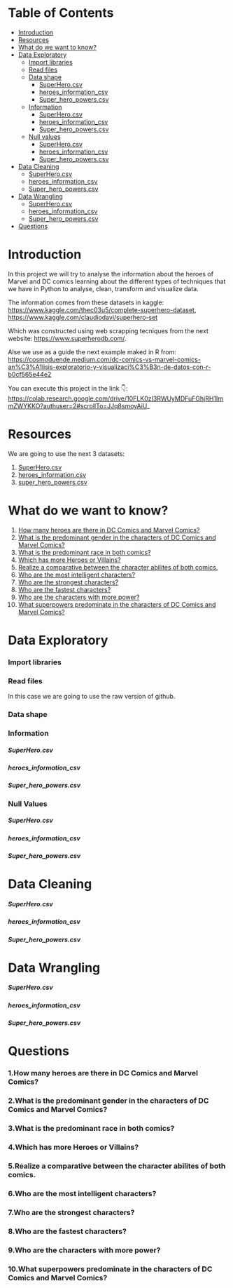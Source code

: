 # Table of Contents
- [Introduction](#introduction)
- [Resources](#resources)
- [What do we want to know?](#what-do-we-want-to-know)
- [Data Exploratory](#data-exploratory)
  - [Import libraries](#import-libraries)
  - [Read files](#read-files)
  - [Data shape](#data-shape)
    - [SuperHero.csv]()
    - [heroes_information_csv]()
    - [Super_hero_powers.csv]()
  - [Information](#print-information-about-the-dataframes)
    - [SuperHero.csv]()
    - [heroes_information_csv]()
    - [Super_hero_powers.csv]()
  - [Null values](#null-values)
    - [SuperHero.csv]()
    - [heroes_information_csv]()
    - [Super_hero_powers.csv]() 
- [Data Cleaning](#data-cleaning)
  - [SuperHero.csv]()
  - [heroes_information_csv]()
  - [Super_hero_powers.csv]()
- [Data Wrangling]()
  - [SuperHero.csv]()
  - [heroes_information_csv]()
  - [Super_hero_powers.csv]()
- [Questions](#questions)

# Introduction

In this project we will try to analyse the information about the heroes of Marvel and DC comics learning about the different types of techniques that we have in Python to analyse, clean, transform and visualize data.

The information comes from these datasets in kaggle:
https://www.kaggle.com/thec03u5/complete-superhero-dataset, 
https://www.kaggle.com/claudiodavi/superhero-set

Which was constructed using web scrapping tecniques from the next website: https://www.superherodb.com/.

Alse we use as a guide the next example maked in R from: https://cosmoduende.medium.com/dc-comics-vs-marvel-comics-an%C3%A1lisis-exploratorio-y-visualizaci%C3%B3n-de-datos-con-r-b0cf565e44e2

You can execute this project in the link 👇: 
https://colab.research.google.com/drive/10FLK0zI3RWUyMDFuFGhjRH1ImmZWYKKO?authuser=2#scrollTo=JJq8smoyAiU_

# Resources
We are going to use the next 3 datasets:
1. [SuperHero.csv](https://github.com/sergi0gs/Marvel_vs_DC/blob/main/datasets/SuperheroDataset.csv)
2. [heroes_information.csv](https://github.com/sergi0gs/Marvel_vs_DC/blob/main/datasets/heroes_information.csv)
3. [super_hero_powers.csv](https://github.com/sergi0gs/Marvel_vs_DC/blob/main/datasets/super_hero_powers.csv)

# What do we want to know?
1. [How many heroes are there in DC Comics and Marvel Comics?](#1how-many-heroes-are-there-in-dc-comics-and-marvel-comics) 
2. [What is the predominant gender in the characters of DC Comics and Marvel Comics?](#2what-is-the-predominant-gender-in-the-characters-of-dc-comics-and-marvel-comics)
3. [What is the predominant race in both comics?](#3what-is-the-predominant-race-in-both-comics)
4. [Which has more Heroes or Villains?](#4which-has-more-heroes-or-villains)
5. [Realize a comparative between the character abilites of both comics.](#5realize-a-comparative-between-the-character-abilites-of-both-comics)
6. [Who are the most intelligent characters?](#6who-are-the-most-intelligent-characters)
7. [Who are the strongest characters?](#7who-are-the-strongest-characters)
8. [Who are the fastest characters?](#8who-are-the-fastest-characters)
9. [Who are the characters with more power?](#9who-are-the-characters-with-more-power)
10. [What superpowers predominate in the characters of DC Comics and Marvel Comics?](#10what-superpowers-predominate-in-the-characters-of-dc-comics-and-marvel-comics)

# Data Exploratory
### Import libraries

### Read files
In this case we are going to use the raw version of github.


### Data shape
### Information
##### SuperHero.csv
##### heroes_information_csv
##### Super_hero_powers.csv

### Null Values
##### SuperHero.csv
##### heroes_information_csv
##### Super_hero_powers.csv


# Data Cleaning
##### SuperHero.csv
##### heroes_information_csv
##### Super_hero_powers.csv

# Data Wrangling
##### SuperHero.csv
##### heroes_information_csv
##### Super_hero_powers.csv


# Questions 
### 1.How many heroes are there in DC Comics and Marvel Comics?
### 2.What is the predominant gender in the characters of DC Comics and Marvel Comics?
### 3.What is the predominant race in both comics?
### 4.Which has more Heroes or Villains?
### 5.Realize a comparative between the character abilites of both comics.
### 6.Who are the most intelligent characters?
### 7.Who are the strongest characters?
### 8.Who are the fastest characters?
### 9.Who are the characters with more power?
### 10.What superpowers predominate in the characters of DC Comics and Marvel Comics?
